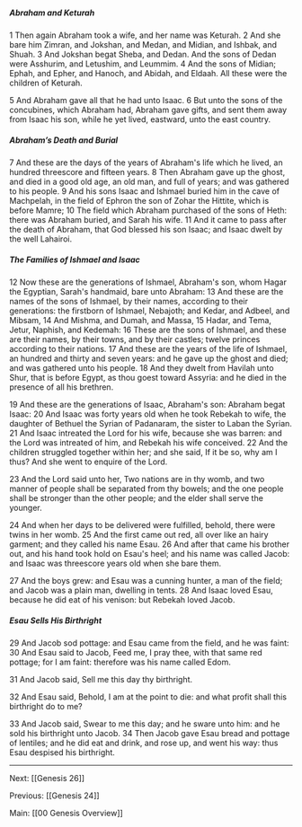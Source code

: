 ##### Abraham and Keturah

1 Then again Abraham took a wife, and her name was Keturah. 2 And she bare him Zimran, and Jokshan, and Medan, and Midian, and Ishbak, and Shuah. 3 And Jokshan begat Sheba, and Dedan. And the sons of Dedan were Asshurim, and Letushim, and Leummim. 4 And the sons of Midian; Ephah, and Epher, and Hanoch, and Abidah, and Eldaah. All these were the children of Keturah.

5 And Abraham gave all that he had unto Isaac. 6 But unto the sons of the concubines, which Abraham had, Abraham gave gifts, and sent them away from Isaac his son, while he yet lived, eastward, unto the east country.

##### Abraham’s Death and Burial

7 And these are the days of the years of Abraham's life which he lived, an hundred threescore and fifteen years. 8 Then Abraham gave up the ghost, and died in a good old age, an old man, and full of years; and was gathered to his people. 9 And his sons Isaac and Ishmael buried him in the cave of Machpelah, in the field of Ephron the son of Zohar the Hittite, which is before Mamre; 10 The field which Abraham purchased of the sons of Heth: there was Abraham buried, and Sarah his wife. 11 And it came to pass after the death of Abraham, that God blessed his son Isaac; and Isaac dwelt by the well Lahairoi.

##### The Families of Ishmael and Isaac

12 Now these are the generations of Ishmael, Abraham's son, whom Hagar the Egyptian, Sarah's handmaid, bare unto Abraham: 13 And these are the names of the sons of Ishmael, by their names, according to their generations: the firstborn of Ishmael, Nebajoth; and Kedar, and Adbeel, and Mibsam, 14 And Mishma, and Dumah, and Massa, 15 Hadar, and Tema, Jetur, Naphish, and Kedemah: 16 These are the sons of Ishmael, and these are their names, by their towns, and by their castles; twelve princes according to their nations. 17 And these are the years of the life of Ishmael, an hundred and thirty and seven years: and he gave up the ghost and died; and was gathered unto his people. 18 And they dwelt from Havilah unto Shur, that is before Egypt, as thou goest toward Assyria: and he died in the presence of all his brethren.

19 And these are the generations of Isaac, Abraham's son: Abraham begat Isaac: 20 And Isaac was forty years old when he took Rebekah to wife, the daughter of Bethuel the Syrian of Padanaram, the sister to Laban the Syrian. 21 And Isaac intreated the Lord for his wife, because she was barren: and the Lord was intreated of him, and Rebekah his wife conceived. 22 And the children struggled together within her; and she said, If it be so, why am I thus? And she went to enquire of the Lord.

23 And the Lord said unto her, Two nations are in thy womb, and two manner of people shall be separated from thy bowels; and the one people shall be stronger than the other people; and the elder shall serve the younger.

24 And when her days to be delivered were fulfilled, behold, there were twins in her womb. 25 And the first came out red, all over like an hairy garment; and they called his name Esau. 26 And after that came his brother out, and his hand took hold on Esau's heel; and his name was called Jacob: and Isaac was threescore years old when she bare them.

27 And the boys grew: and Esau was a cunning hunter, a man of the field; and Jacob was a plain man, dwelling in tents. 28 And Isaac loved Esau, because he did eat of his venison: but Rebekah loved Jacob.

##### Esau Sells His Birthright

29 And Jacob sod pottage: and Esau came from the field, and he was faint: 30 And Esau said to Jacob, Feed me, I pray thee, with that same red pottage; for I am faint: therefore was his name called Edom.

31 And Jacob said, Sell me this day thy birthright.

32 And Esau said, Behold, I am at the point to die: and what profit shall this birthright do to me?

33 And Jacob said, Swear to me this day; and he sware unto him: and he sold his birthright unto Jacob. 34 Then Jacob gave Esau bread and pottage of lentiles; and he did eat and drink, and rose up, and went his way: thus Esau despised his birthright.

---
Next: [[Genesis 26]]

Previous: [[Genesis 24]]

Main: [[00 Genesis Overview]]